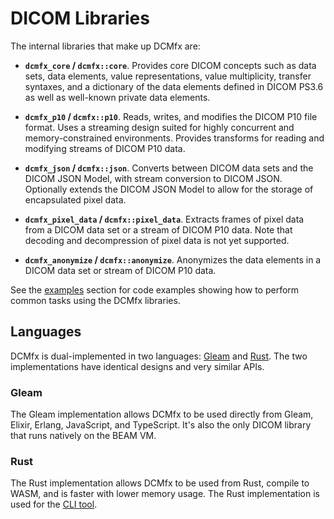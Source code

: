 # DICOM Libraries

The internal libraries that make up DCMfx are:

- **`dcmfx_core` / `dcmfx::core`**. Provides core DICOM concepts such as data
  sets, data elements, value representations, value multiplicity, transfer
  syntaxes, and a dictionary of the data elements defined in DICOM PS3.6 as well
  as well-known private data elements.

- **`dcmfx_p10` / `dcmfx::p10`**. Reads, writes, and modifies the DICOM P10 file
  format. Uses a streaming design suited for highly concurrent and
  memory-constrained environments. Provides transforms for reading and modifying
  streams of DICOM P10 data.

- **`dcmfx_json` / `dcmfx::json`**. Converts between DICOM data sets and the
  DICOM JSON Model, with stream conversion to DICOM JSON. Optionally extends the
  DICOM JSON Model to allow for the storage of encapsulated pixel data.

- **`dcmfx_pixel_data` / `dcmfx::pixel_data`**. Extracts frames of pixel data
  from a DICOM data set or a stream of DICOM P10 data. Note that decoding and
  decompression of pixel data is not yet supported.

- **`dcmfx_anonymize` / `dcmfx::anonymize`**. Anonymizes the data elements in a
  DICOM data set or stream of DICOM P10 data.

See the [examples](./examples/) section for code examples showing how to perform
common tasks using the DCMfx libraries.

## Languages

DCMfx is dual-implemented in two languages: [Gleam](https://gleam.run) and
[Rust](https://rust-lang.org). The two implementations have identical designs
and very similar APIs.

### Gleam

The Gleam implementation allows DCMfx to be used directly from Gleam, Elixir,
Erlang, JavaScript, and TypeScript. It's also the only DICOM library that runs
natively on the BEAM VM.

### Rust

The Rust implementation allows DCMfx to be used from Rust, compile to WASM, and
is faster with lower memory usage. The Rust implementation is used for the
[CLI tool](../tools/cli).
